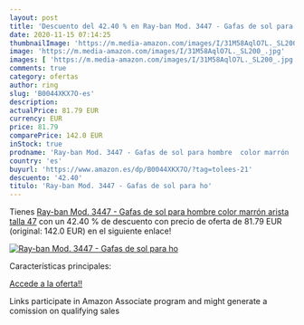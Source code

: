 ```yaml
---
layout: post
title: 'Descuento del 42.40 % en Ray-ban Mod. 3447 - Gafas de sol para ho'
date: 2020-11-15 07:14:25
thumbnailImage: 'https://m.media-amazon.com/images/I/31M58AqlO7L._SL200_.jpg'
image: 'https://m.media-amazon.com/images/I/31M58AqlO7L._SL200_.jpg'
images: [ 'https://m.media-amazon.com/images/I/31M58AqlO7L._SL200_.jpg' ]
comments: true
category: ofertas
author: ring
slug: 'B0044XKX7O-es'
description:
actualPrice: 81.79 EUR
currency: EUR
price: 81.79
comparePrice: 142.0 EUR
inStock: true
prodname: 'Ray-ban Mod. 3447 - Gafas de sol para hombre  color marrón  arista   talla 47'
country: 'es'
buyurl: 'https://www.amazon.es/dp/B0044XKX7O/?tag=tolees-21'
descuento: '42.40'
titulo: 'Ray-ban Mod. 3447 - Gafas de sol para ho'
---
```


Tienes [Ray-ban Mod. 3447 - Gafas de sol para hombre  color marrón  arista   talla 47](https://www.amazon.es/dp/B0044XKX7O/?tag=tolees-21) con un 42.40 % de descuento con precio de oferta de 81.79 EUR (original: 142.0 EUR) en el siguiente enlace!

[![Ray-ban Mod. 3447 - Gafas de sol para ho](https://m.media-amazon.com/images/I/31M58AqlO7L._SL200_.jpg)](https://www.amazon.es/dp/B0044XKX7O/?tag=tolees-21)

Características principales:


[Accede a la oferta!!](https://www.amazon.es/dp/B0044XKX7O/?tag=tolees-21)

Links participate in Amazon Associate program and might generate a comission on qualifying sales



